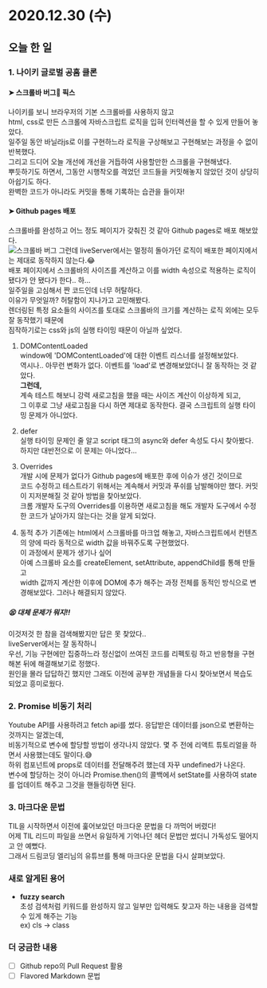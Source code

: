 # 2020.12.30 (수)

## 오늘 한 일

### 1. 나이키 글로벌 공홈 클론

#### ➤ 스크롤바 버그🐛 픽스

나이키를 보니 브라우저의 기본 스크롤바를 사용하지 않고  
html, css로 만든 스크롤에 자바스크립트 로직을 입혀 인터렉션을 할 수 있게 만들어 놓았다.  
일주일 동안 바닐라js로 이를 구현하느라 로직을 구상해보고 구현해보는 과정을 수 없이 반복했다.  
그리고 드디어 오늘 개선에 개선을 거듭하여 사용할만한 스크롤을 구현해냈다.  
뿌듯하기도 하면서, 그동안 시행착오를 격었던 코드들을 커밋해놓지 않았던 것이 상당히 아쉽기도 하다.  
완벽한 코드가 아니라도 커밋을 통해 기록하는 습관을 들이자!

#### ➤ Github pages 배포

스크롤바를 완성하고 어느 정도 페이지가 갖춰진 것 같아 Github pages로 배포 해보았다.  
![스크롤바 버그](https://user-images.githubusercontent.com/64844815/103358852-f4d76100-4af9-11eb-9116-217a7ddcabd2.png)
그런데 liveServer에서는 멀정히 돌아가던 로직이 배포한 페이지에서는 제대로 동작하지 않는다.😂  
배포 페이지에서 스크롤바의 사이즈를 계산하고 이를 width 속성으로 적용하는 로직이 됐다가 안 됐다가 한다.. 하...  
일주일을 고심해서 짠 코드인데 너무 허탈하다.  
이유가 무엇일까? 허탈함이 지나가고 고민해봤다.  
렌더링된 특정 요소들의 사이즈를 토대로 스크롤바의 크기를 계산하는 로직 외에는 모두 잘 동작했기 때문에  
짐작하기로는 css와 js의 실행 타이밍 때문이 아닐까 싶었다.

1. DOMContentLoaded  
   window에 'DOMContentLoaded'에 대한 이벤트 리스너를 설정해보았다.  
   역시나.. 아무런 변화가 없다. 이벤트를 'load'로 변경해보았더니 잘 동작하는 것 같았다.  
   **그런데,**  
   계속 테스트 해보니 강력 새로고침을 했을 때는 사이즈 계산이 이상하게 되고,  
   그 이후로 그냥 새로고침을 다시 하면 제대로 동작한다. 결국 스크립트의 실행 타이밍 문제가 아니었다.

2. defer  
   실행 타이밍 문제인 줄 알고 script 태그의 async와 defer 속성도 다시 찾아봤다.  
   하지만 대반전으로 이 문제는 아니었다...

3. Overrides  
   개발 시에 문제가 없다가 Github pages에 배포한 후에 이슈가 생긴 것이므로  
   코드 수정하고 테스트라기 위해서는 계속해서 커밋과 푸쉬를 남발해야만 했다.
   커밋이 지저분해질 것 같아 방법을 찾아보았다.  
   크롬 개발자 도구의 Overrides를 이용하면 새로고침을 해도 개발자 도구에서 수정한 코드가 날아가지 않는다는 것을 알게 되었다.

4. 동적 추가
   기존에는 html에서 스크롤바를 마크업 해놓고, 자바스크립트에서 컨텐츠의 양에 따라 동적으로 width 값을 바꿔주도록 구현했었다.  
   이 과정에서 문제가 생기나 싶어  
   아예 스크롤바 요소를 createElement, setAttribute, appendChild를 통해 만들고  
   width 값까지 계산한 이후에 DOM에 추가 해주는 과정 전체를 동적인 방식으로 변경해보았다.
   그러나 해결되지 않았다.

##### 😫 대체 문제가 뭐지!!

이것저것 한 참을 검색해봤지만 답은 못 찾았다..  
liveServer에서는 잘 동작하니  
우선, 기능 구현에만 집중하느라 정신없이 쓰여진 코드를 리펙토링 하고 반응형을 구현해본 뒤에 해결해보기로 정했다.  
원인을 몰라 답답하긴 했지만 그래도 이전에 공부한 개념들을 다시 찾아보면서 복습도 되었고 흥미로웠다.

### 2. Promise 비동기 처리

Youtube API를 사용하려고 fetch api를 썼다. 응답받은 데이터를 json으로 변환하는 것까지는 알겠는데,  
비동기적으로 변수에 할당할 방법이 생각나지 않았다. 몇 주 전에 리액트 튜토리얼을 하면서 사용했는데도 말이다.😅  
하위 컴포넌트에 props로 데이터를 전달해주려 했는데 자꾸 undefined가 나온다.  
변수에 할당하는 것이 아니라 Promise.then()의 콜백에서 setState를 사용하여 state를 업데이트 해주고 그것을 핸들링하면 된다.

### 3. 마크다운 문법

TIL을 시작하면서 이전에 훑어보았던 마크다운 문법을 다 까먹어 버렸다!  
어제 TIL 리드미 파일을 쓰면서 유일하게 기억나던 헤더 문법만 썼더니 가독성도 떨어지고 안 예뻤다.  
그래서 드림코딩 엘리님의 유튜브를 통해 마크다운 문법을 다시 살펴보았다.

### 새로 알게된 용어

- **fuzzy search**  
  초성 검색처럼 키워드를 완성하지 않고 일부만 입력해도 찾고자 하는 내용을 검색할 수 있게 해주는 기능  
  ex) cls -> class

### 더 궁금한 내용

- [ ] Github repo의 Pull Request 활용
- [ ] Flavored Markdown 문법
